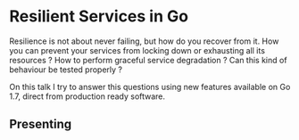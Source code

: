 # Resilient Services in Go


Resilience is not about never failing, but how do you recover from it.
How you can prevent your services from locking down or exhausting all
its resources ? How to perform graceful service degradation ?
Can this kind of behaviour be tested properly ?

On this talk I try to answer this questions using new features available
on Go 1.7, direct from production ready software.


## Presenting
